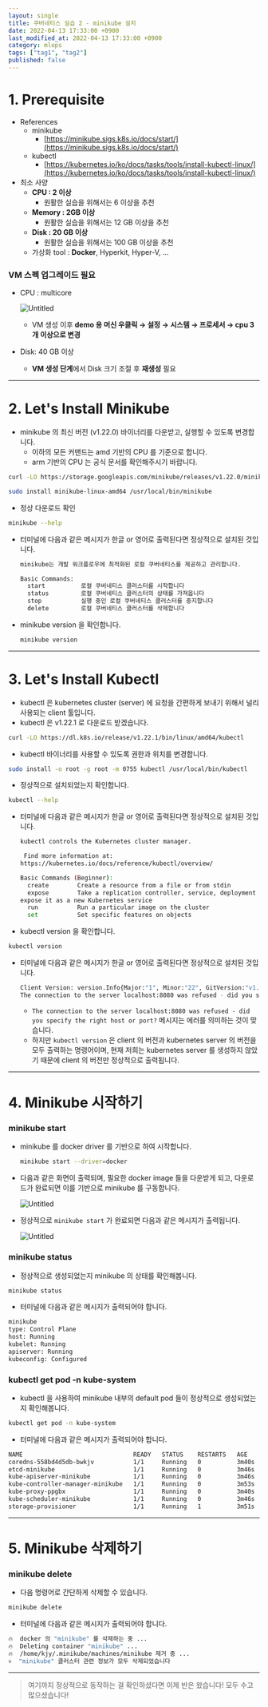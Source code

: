 ```yaml
---
layout: single
title: 쿠버네티스 실습 2 - minikube 설치
date: 2022-04-13 17:33:00 +0900
last_modified_at: 2022-04-13 17:33:00 +0900
category: mlops
tags: ["tag1", "tag2"]
published: false
---
```


# 1. Prerequisite

- References
    - minikube
        - [https://minikube.sigs.k8s.io/docs/start/](https://minikube.sigs.k8s.io/docs/start/)
    - kubectl
        - [https://kubernetes.io/ko/docs/tasks/tools/install-kubectl-linux/](https://kubernetes.io/ko/docs/tasks/tools/install-kubectl-linux/)
- 최소 사양
    - **CPU : 2 이상**
        - 원활한 실습을 위해서는 6 이상을 추천
    - **Memory : 2GB 이상**
        - 원활한 실습을 위해서는 12 GB 이상을 추천
    - **Disk : 20 GB 이상**
        - 원활한 실습을 위해서는 100 GB 이상을 추천
    - 가상화 tool : **Docker**, Hyperkit, Hyper-V, ...

### VM 스펙 업그레이드 필요

- CPU : multicore
    
    <!-- ![Untitled](https://s3-us-west-2.amazonaws.com/secure.notion-static.com/1cdba5a0-4ba4-4e88-86c7-bcf59d53f12c/Untitled.png) -->
    ![Untitled](/assets/img/mlops_k8s_2_1.png)
    
    - VM 생성 이후 **demo 용 머신 우클릭 → 설정 → 시스템 → 프로세서 → cpu 3개 이상으로 변경**
- Disk: 40 GB 이상
    - **VM 생성 단계**에서 Disk 크기 조절 후 **재생성** 필요

---

# 2. Let's Install Minikube

- minikube 의 최신 버전 (v1.22.0) 바이너리를 다운받고, 실행할 수 있도록 변경합니다.
    - 이하의 모든 커맨드는 amd 기반의 CPU 를 기준으로 합니다.
    - arm 기반의 CPU 는 공식 문서를 확인해주시기 바랍니다.

```bash
curl -LO https://storage.googleapis.com/minikube/releases/v1.22.0/minikube-linux-amd64

sudo install minikube-linux-amd64 /usr/local/bin/minikube
```

- 정상 다운로드 확인

```bash
minikube --help
```

- 터미널에 다음과 같은 메시지가 한글 or 영어로 출력된다면 정상적으로 설치된 것입니다.
    
    ```bash
    minikube는 개발 워크플로우에 최적화된 로컬 쿠버네티스를 제공하고 관리합니다.
    
    Basic Commands:
      start          로컬 쿠버네티스 클러스터를 시작합니다
      status         로컬 쿠버네티스 클러스터의 상태를 가져옵니다
      stop           실행 중인 로컬 쿠버네티스 클러스터를 중지합니다
      delete         로컬 쿠버네티스 클러스터를 삭제합니다
    ```
    
- minikube version 을 확인합니다.
    
    ```bash
    minikube version
    ```
    

---

# 3. Let's Install Kubectl

- kubectl 은 kubernetes cluster (server) 에 요청을 간편하게 보내기 위해서 널리 사용되는 client 툴입니다.
- kubectl 은 v1.22.1 로 다운로드 받겠습니다.

```bash
curl -LO https://dl.k8s.io/release/v1.22.1/bin/linux/amd64/kubectl
```

- kubectl 바이너리를 사용할 수 있도록 권한과 위치를 변경합니다.

```bash
sudo install -o root -g root -m 0755 kubectl /usr/local/bin/kubectl
```

- 정상적으로 설치되었는지 확인합니다.

```bash
kubectl --help
```

- 터미널에 다음과 같은 메시지가 한글 or 영어로 출력된다면 정상적으로 설치된 것입니다.
    
    ```bash
    kubectl controls the Kubernetes cluster manager.
    
     Find more information at:
    https://kubernetes.io/docs/reference/kubectl/overview/
    
    Basic Commands (Beginner):
      create        Create a resource from a file or from stdin
      expose        Take a replication controller, service, deployment or pod and
    expose it as a new Kubernetes service
      run           Run a particular image on the cluster
      set           Set specific features on objects
    ```
    
- kubectl version 을 확인합니다.

```bash
kubectl version
```

- 터미널에 다음과 같은 메시지가 한글 or 영어로 출력된다면 정상적으로 설치된 것입니다.
    
    ```bash
    Client Version: version.Info{Major:"1", Minor:"22", GitVersion:"v1.22.1", GitCommit:"632ed300f2c34f6d6d15ca4cef3d3c7073412212", GitTreeState:"clean", BuildDate:"2021-08-19T15:45:37Z", GoVersion:"go1.16.7", Compiler:"gc", Platform:"linux/amd64"}
    The connection to the server localhost:8080 was refused - did you specify the right host or port?
    ```
    
    - `The connection to the server localhost:8080 was refused - did you specify the right host or port?` 메시지는 에러를 의미하는 것이 맞습니다.
    - 하지만 `kubectl version` 은 client 의 버전과 kubernetes server 의 버전을 모두 출력하는 명령어이며, 현재 저희는 kubernetes server 를 생성하지 않았기 때문에 client 의 버전만 정상적으로 출력됩니다.

---

# 4. Minikube 시작하기

### minikube start

- minikube 를 docker driver 를 기반으로 하여 시작합니다.
    
    ```bash
    minikube start --driver=docker
    ```
    
- 다음과 같은 화면이 출력되며, 필요한 docker image 들을 다운받게 되고, 다운로드가 완료되면 이를 기반으로 minikube 를 구동합니다.
    
    <!-- ![Untitled](https://s3-us-west-2.amazonaws.com/secure.notion-static.com/1c24deb7-6f14-47ec-8606-8445220b6525/Untitled.png) -->
    ![Untitled](/assets/img/mlops_k8s_2_2.png)
    
- 정상적으로 `minikube start` 가 완료되면 다음과 같은 메시지가 출력됩니다.
    
    <!-- ![Untitled](https://s3-us-west-2.amazonaws.com/secure.notion-static.com/4e9bca7f-e159-40b5-9f00-53b1b404d378/Untitled.png) -->
    ![Untitled](/assets/img/mlops_k8s_2_3.png)
    

### minikube status

- 정상적으로 생성되었는지 minikube 의 상태를 확인해봅니다.

```bash
minikube status
```

- 터미널에 다음과 같은 메시지가 출력되어야 합니다.

```bash
minikube
type: Control Plane
host: Running
kubelet: Running
apiserver: Running
kubeconfig: Configured
```

### kubectl get pod -n kube-system

- kubectl 을 사용하여 minikube 내부의 default pod 들이 정상적으로 생성되었는지 확인해봅니다.

```bash
kubectl get pod -n kube-system
```

- 터미널에 다음과 같은 메시지가 출력되어야 합니다.

```bash
NAME                               READY   STATUS    RESTARTS   AGE
coredns-558bd4d5db-bwkjv           1/1     Running   0          3m40s
etcd-minikube                      1/1     Running   0          3m46s
kube-apiserver-minikube            1/1     Running   0          3m46s
kube-controller-manager-minikube   1/1     Running   0          3m53s
kube-proxy-ppgbx                   1/1     Running   0          3m40s
kube-scheduler-minikube            1/1     Running   0          3m46s
storage-provisioner                1/1     Running   1          3m51s
```

---

# 5. Minikube 삭제하기

### minikube delete

- 다음 명령어로 간단하게 삭제할 수 있습니다.

```bash
minikube delete
```

- 터미널에 다음과 같은 메시지가 출력되어야 합니다.

```bash
🔥  docker 의 "minikube" 를 삭제하는 중 ...
🔥  Deleting container "minikube" ...
🔥  /home/kjy/.minikube/machines/minikube 제거 중 ...
💀  "minikube" 클러스터 관련 정보가 모두 삭제되었습니다
```

---

> 여기까지 정상적으로 동작하는 걸 확인하셨다면 이제 반은 왔습니다! 모두 수고 많으셨습니다!
>